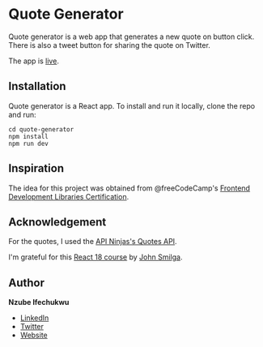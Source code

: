 # Quote Generator

Quote generator is a web app that generates a new quote on button click. There is also a tweet button for sharing the quote on Twitter.

The app is [live](https://nzubeifechukwu-quote-generator.netlify.app/).

## Installation

Quote generator is a React app. To install and run it locally, clone the repo and run:

```
cd quote-generator
npm install
npm run dev
```

## Inspiration

The idea for this project was obtained from @freeCodeCamp's [Frontend Development Libraries Certification](https://www.freecodecamp.org/learn/front-end-development-libraries/front-end-development-libraries-projects/build-a-random-quote-machine).

## Acknowledgement

For the quotes, I used the [API Ninjas's Quotes API](https://api-ninjas.com/api/quotes).

I'm grateful for this [React 18 course](https://www.youtube.com/watch?v=2-crBg6wpp0) by [John Smilga](https://twitter.com/john_smilga).

## Author

**Nzube Ifechukwu**

- [LinkedIn](https://linkedin.com/in/nzubeifechukwu)
- [Twitter](https://twitter.com/NzubeIfechukwu)
- [Website](https://nzubeifechukwu.github.io/portfolio/)
